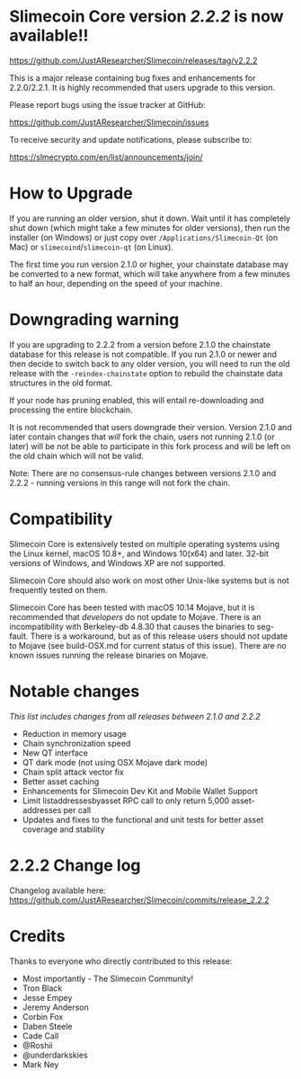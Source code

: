 Slimecoin Core version *2.2.2* is now available!!
==============

  <https://github.com/JustAResearcher/Slimecoin/releases/tag/v2.2.2>


This is a major release containing bug fixes and enhancements for 2.2.0/2.2.1.  It is highly recommended that users 
upgrade to this version.

Please report bugs using the issue tracker at GitHub:

  <https://github.com/JustAResearcher/Slimecoin/issues>

To receive security and update notifications, please subscribe to:

  <https://slmecrypto.com/en/list/announcements/join/>

How to Upgrade
==============

If you are running an older version, shut it down. Wait until it has completely
shut down (which might take a few minutes for older versions), then run the 
installer (on Windows) or just copy over `/Applications/Slimecoin-Qt` (on Mac)
or `slimecoind`/`slimecoin-qt` (on Linux).

The first time you run version 2.1.0 or higher, your chainstate database may
be converted to a new format, which will take anywhere from a few minutes to
half an hour, depending on the speed of your machine.

Downgrading warning
==============

If you are upgrading to 2.2.2 from a version before 2.1.0 the chainstate database for this release is 
not compatible.  If you run 2.1.0 or newer and then decide to switch back to any
older version, you will need to run the old release with the `-reindex-chainstate`
option to rebuild the chainstate data structures in the old format.

If your node has pruning enabled, this will entail re-downloading and
processing the entire blockchain.

It is not recommended that users downgrade their version.  Version 2.1.0 and later contain
changes that *will* fork the chain, users not running 2.1.0 (or later) will be not
be able to participate in this fork process and will be left on the old chain which 
will not be valid.

Note: There are no consensus-rule changes between versions 2.1.0 and 2.2.2 - running versions in this range
will not fork the chain. 

Compatibility
==============

Slimecoin Core is extensively tested on multiple operating systems using
the Linux kernel, macOS 10.8+, and Windows 10(x64) and later. 32-bit versions of Windows,
and Windows XP are not supported.

Slimecoin Core should also work on most other Unix-like systems but is not
frequently tested on them.

Slimecoin Core has been tested with macOS 10.14 Mojave, but it is recommended that *developers*
do not update to Mojave.  There is an incompatibility with Berkeley-db 4.8.30 that causes
the binaries to seg-fault.  There is a workaround, but as of this release users should
not update to Mojave (see build-OSX.md for current status of this issue).  There are no
known issues running the release binaries on Mojave.

Notable changes
==============
*This list includes changes from all releases between 2.1.0 and 2.2.2*
- Reduction in memory usage
- Chain synchronization speed
- New QT interface
- QT dark mode (not using OSX Mojave dark mode)
- Chain split attack vector fix
- Better asset caching
- Enhancements for Slimecoin Dev Kit and Mobile Wallet Support
- Limit listaddressesbyasset RPC call to only return 5,000 asset-addresses per call
- Updates and fixes to the functional and unit tests for better asset coverage and stability


2.2.2 Change log
==============

Changelog available here: <https://github.com/JustAResearcher/Slimecoin/commits/release_2.2.2>

Credits
==============

Thanks to everyone who directly contributed to this release:

- Most importantly - The Slimecoin Community!
- Tron Black
- Jesse Empey
- Jeremy Anderson
- Corbin Fox
- Daben Steele
- Cade Call
- @Roshii
- @underdarkskies
- Mark Ney
